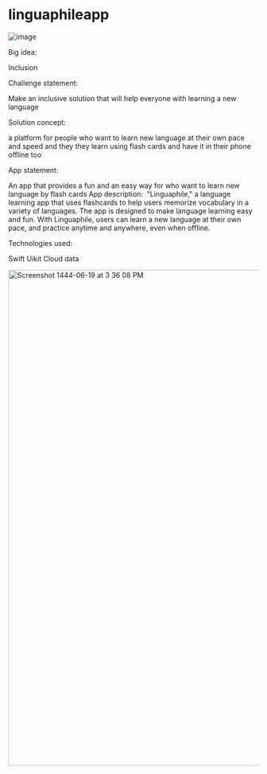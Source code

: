 # linguaphileapp
![image](https://user-images.githubusercontent.com/116811414/212726747-c8413145-efd0-4a3d-8dd8-ba9a62e5c245.png)


Big idea:

Inclusion

Challenge statement:

Make an inclusive solution that will help everyone with learning a new language

Solution concept:

a platform for people who want to learn new language at their own pace and speed and they they learn using flash cards and have it in their phone offline too

App statement:

An app that provides a fun and an easy way for who want to learn new language by flash cards 
App description:
 "Linguaphile," a language learning app that uses flashcards to help users memorize vocabulary in a variety of languages. The app is designed to make language learning easy and fun.
With Linguaphile, users can learn a new language at their own pace, and practice anytime and anywhere, even when offline.

Technologies used:

Swift 
Uikit
Cloud data 

<img width="996" alt="Screenshot 1444-06-19 at 3 36 08 PM" src="https://user-images.githubusercontent.com/116811414/212725611-54742704-9656-446a-9c03-f807013e5dbb.png">
